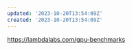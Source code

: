 ```yaml
---
updated: '2023-10-20T13:54:09Z'
created: '2023-10-20T13:54:09Z'
---
```

https://lambdalabs.com/gpu-benchmarks